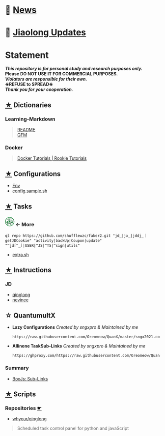 # 📌 [News](./Log/News.md#news)
# 📌 [Jiaolong Updates](./Log/Updatelog/Jiaolong.md#jiaolong)

# Statement

***This repository is for personal study and research purposes only.***    
**Please DO NOT USE IT FOR COMMERCIAL PURPOSES.**  
***Violators are responsible for their own.***  
**☣REFUSE to SPREAD☣**   
***Thank you for your cooperation.***

## [★](./Dict) Dictionaries
### Learning-Markdown
> [README](https://github.com/Oreomeow/README#readme)  
> [GFM](https://592592.xyz/2020/Github_Flavored_Markdown/#%E7%9B%AE%E5%BD%95)
### Docker
> [Docker Tutorials | Rookie Tutorials](https://www.runoob.com/docker/docker-tutorial.html)  


## [★](./Conf) Configurations  
- [Env](./Conf#readme)
- [config.sample.sh](./Conf/Qinglong/config.sample.sh)


## [★](./Tasks) Tasks
### [<img src="/Icons/qinglong/QL.png" title="QL" width="30" height="30" />][QL] ← More
```
ql repo https://github.com/shufflewzc/faker2.git "jd_|jx_|jddj_｜getJDCookie" "activity|backUp|Coupon|update" "^jd[^_]|USER|^JS|^TS|^sign|utils"
```
- [extra.sh](./Tasks/qlrepo/extra.sh)


## [★](./INS) Instructions
### JD 
- [qinglong](./INS/JD/qinglong#readme)   
- [nevinee](./INS/JD/nevinee#readme)  


## ☆ QuantumultX
- **Lazy Configurations** *Created by sngxpro & Maintained by me*
  ```  
  https://raw.githubusercontent.com/Oreomeow/QuanX/master/sngx2021.conf
  ```
 
- **Allinone TaskSub-Links** *Created by sngxpro & Maintained by me*
  ```
  https://ghproxy.com/https://raw.githubusercontent.com/Oreomeow/QuanX/master/task/AllinOne.json
  ```

### Summary
- [BoxJs: Sub-Links](./QX/BoxJs#readme)  


## [★](./Scripts) Scripts 
### Repositories [☛](./Scripts#repositories)
- [whyour/qinglong](https://github.com/whyour/qinglong)
> Scheduled task control panel for python and javaScript



[QL]:./Tasks/qlrepo#readme
